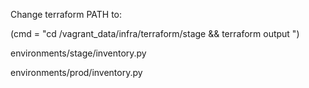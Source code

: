 Change terraform PATH to:

(cmd = "cd /vagrant_data/infra/terraform/stage && terraform output ")



environments/stage/inventory.py

environments/prod/inventory.py
